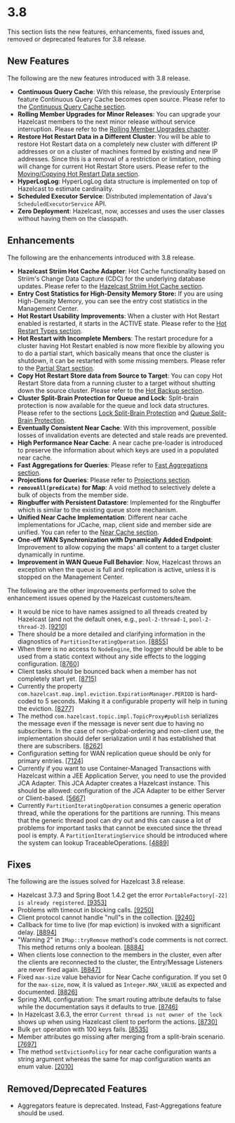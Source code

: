 
# 3.8

This section lists the new features, enhancements, fixed issues and, removed or deprecated features for 3.8 release.

## New Features

The following are the new features introduced with 3.8 release.

- **Continuous Query Cache**: With this release, the previously Enterprise feature Continuous Query Cache becomes open source. Please refer to the <a href="http://docs.hazelcast.org/docs/3.8-EA/manual/html-single/index.html#continuous-query-=cache" target="_blank">Continuous Query Cache section</a>.
- **Rolling Member Upgrades for Minor Releases**: You can upgrade your Hazelcast members to the next minor release without service interruption. Please refer to the <a href="http://docs.hazelcast.org/docs/3.8-EA/manual/html-single/index.html#rolling-member-upgrades" target="_blank">Rolling Member Upgrades chapter</a>.
- **Restore Hot Restart Data in a Different Cluster**: You will be able to restore Hot Restart data on a completely new cluster with different IP addresses or on a cluster of machines formed by existing and new IP addresses. Since this is a removal of a restriction or limitation, nothing will change for current Hot Restart Store users. Please refer to the <a href="http://docs.hazelcast.org/docs/3.8-EA/manual/html-single/index.html#moving-copying-hot-restart-data" target="_blank">Moving/Copying Hot Restart Data section</a>.
- **HyperLogLog**: HyperLogLog data structure is implemented on top of Hazelcast to estimate cardinality.
- **Scheduled Executor Service**: Distributed implementation of Java's `ScheduledExecutorService` API.
- **Zero Deployment**: Hazelcast, now, accesses and uses the user classes without having them on the classpath.



## Enhancements


The following are the enhancements introduced with 3.8 release.

- **Hazelcast Striim Hot Cache Adapter**: Hot Cache functionality based on Striim's Change Data Capture (CDC) for the underlying database updates. Please refer to the <a href="http://docs.hazelcast.org/docs/3.8-EA/manual/html-single/index.html#hazelcast-striim-hot-cache" target="_blank">Hazelcast Striim Hot Cache section</a>.
- **Entry Cost Statistics for High-Density Memory Store:** If you are using High-Density Memory, you can see the entry cost statistics in the Management Center.
- **Hot Restart Usability Improvements**: When a cluster with Hot Restart enabled is restarted, it starts in the ACTIVE state. Please refer to the <a href="http://docs.hazelcast.org/docs/3.8-EA/manual/html-single/index.html#hot-restart-types" target="_blank">Hot Restart Types section</a>.
- **Hot Restart with Incomplete Members**: The restart procedure for a cluster having Hot Restart enabled is now more flexible by allowing you to do a partial start, which basically means that once the cluster is shutdown, it can be restarted with some missing members. Please refer to the <a href="http://docs.hazelcast.org/docs/3.8-EA/manual/html-single/index.html#partial-start" target="_blank">Partial Start section</a>.
- **Copy Hot Restart Store data from Source to Target**: You can copy Hot Restart Store data from a running cluster to a target without shutting down the source cluster. Please refer to the <a href="http://docs.hazelcast.org/docs/3.8-EA/manual/html-single/index.html#hot-backup" target="_blank">Hot Backup section</a>.
- **Cluster Split-Brain Protection for Queue and Lock**: Split-brain protection is now available for the queue and lock data structures. Please refer to the sections <a href="http://docs.hazelcast.org/docs/3.8-EA/manual/html-single/index.html#split-brain-protection-for-lock" target="_blank">Lock Split-Brain Protection</a> and <a href="http://docs.hazelcast.org/docs/3.8-EA/manual/html-single/index.html#split-brain-protection-for-queue" target="_blank">Queue Split-Brain Protection</a>.
- **Eventually Consistent Near Cache**: With this improvement, possible losses of invalidation events are detected and stale reads are prevented.
- **High Performance Near Cache**: A near cache pre-loader is introduced to preserve the information about which keys are used in a populated near cache.
- **Fast Aggregations for Queries**: Please refer to <a href="http://docs.hazelcast.org/docs/3.8-EA/manual/html-single/index.html#fast-aggregations" target="_blank">Fast Aggregations section</a>.
- **Projections for Queries**: Please refer to <a href="http://docs.hazelcast.org/docs/3.8-EA/manual/html-single/index.html#projections" target="_blank">Projections section</a>.
- **`removeAll(predicate)` for Map**: A void method to selectively delete a bulk of objects from the member side.
- **Ringbuffer with Persistent Datastore**: Implemented for the Ringbuffer which is similar to the existing queue store mechanism.
- **Unified Near Cache Implementation**: Different near cache implementations for JCache, map, client side and member side are unified. You can refer to the <a href="http://docs.hazelcast.org/docs/3.8-EA/manual/html-single/index.html#near-cache" target="_blank">Near Cache section</a>.
- **One-off WAN Synchronization with Dynamically Added Endpoint**: Improvement to allow copying the maps' all content to a target cluster dynamically in runtime. 
- **Improvement in WAN Queue Full Behavior**: Now, Hazelcast throws an exception when the queue is full and replication is active, unless it is stopped on the Management Center.

The following are the other improvements performed to solve the enhancement issues opened by the Hazelcast customers/team.

- It would be nice to have names assigned to all threads created by Hazelcast (and not the default ones, e.g., `pool-2-thread-1`, `pool-2-thread-2`). <a href="https://github.com/hazelcast/hazelcast/issues/9210" target="_blank">[9210]</a>
- There should be a more detailed and clarifying information in the diagnostics of `PartitionIteratingOperation`. <a href="https://github.com/hazelcast/hazelcast/issues/8855" target="_blank">[8855]</a>
- When there is no access to `NodeEngine`, the logger should be able to be used from a static context without any side effects to the logging configuration. <a href="https://github.com/hazelcast/hazelcast/issues/8760" target="_blank">[8760]</a>
- Client tasks should be bounced back when a member has not completely start yet. <a href="https://github.com/hazelcast/hazelcast/issues/8715" target="_blank">[8715]</a>
- Currently the property `com.hazelcast.map.impl.eviction.ExpirationManager.PERIOD` is hard-coded to 5 seconds. Making it a configurable property will help in tuning the eviction. <a href="https://github.com/hazelcast/hazelcast/issues/8277" target="_blank">[8277]</a>
- The method `com.hazelcast.topic.impl.TopicProxy#publish` serializes the message even if the message is never sent due to having no subscribers. In the case of non-global-ordering and non-client use, the implementation should defer serialization until it has established that there are subscribers. <a href="https://github.com/hazelcast/hazelcast/issues/8262" target="_blank">[8262]</a>
- Configuration setting for WAN replication queue should be only for primary entries. <a href="https://github.com/hazelcast/hazelcast/issues/7124" target="_blank">[7124]</a>
- Currently if you want to use Container-Managed Transactions with Hazelcast within a JEE Application Server, you need to use the provided JCA Adapter. This JCA Adapter creates a Hazelcast instance. This should be allowed: configuration of the JCA Adapter to be either Server or Client-based. <a href="https://github.com/hazelcast/hazelcast/issues/5667" target="_blank">[5667]</a>
- Currently `PartitionIteratingOperation` consumes a generic operation thread, while the operations for the partitions are running. This means that the generic thread pool can dry out and this can cause a lot of problems for important tasks that cannot be executed since the thread pool is empty. A `PartitionIteratingService` should be introduced where the system can lookup TraceableOperations. <a href="https://github.com/hazelcast/hazelcast/issues/4889" target="_blank">[4889]</a>



## Fixes

The following are the issues solved for Hazelcast 3.8 release.

- Hazelcast 3.7.3 and Spring Boot 1.4.2 get the error `PortableFactory[-22] is already registered`. <a href="https://github.com/hazelcast/hazelcast/issues/9353" target="_blank">[9353]</a>
- Problems with timeout in blocking calls. <a href="https://github.com/hazelcast/hazelcast/issues/9250" target="_blank">[9250]</a>
- Client protocol cannot handle "null"s in the collection. <a href="https://github.com/hazelcast/hazelcast/issues/9240" target="_blank">[9240]</a>
- Callback for time to live (for map eviction) is invoked with a significant delay. <a href="https://github.com/hazelcast/hazelcast/issues/8894" target="_blank">[8894]</a>
- "Warning 2" in `IMap::tryRemove` method's code comments is not correct. This method returns only a boolean. <a href="https://github.com/hazelcast/hazelcast/issues/8884" target="_blank">[8884]</a>
- When clients lose connection to the members in the cluster, even after the clients are reconnected to the cluster, the Entry/Message Listeners are never fired again. <a href="https://github.com/hazelcast/hazelcast/issues/8847" target="_blank">[8847]</a>
- Fixed `max-size` value behavior for Near Cache configuration. If you set 0 for the `max-size`, now, it is valued as `Integer.MAX_VALUE` as expected and documented. <a href="https://github.com/hazelcast/hazelcast/pull/8826" target="_blank">[8826]</a>
- Spring XML configuration: The smart routing attribute defaults to false while the documentation says it defaults to true. <a href="https://github.com/hazelcast/hazelcast/issues/8746" target="_blank">[8746]</a>
- In Hazelcast 3.6.3, the error `Current thread is not owner of the lock` shows up when using Hazelcast client to perform the actions. <a href="https://github.com/hazelcast/hazelcast/issues/8730" target="_blank">[8730]</a>
- Bulk `get` operation with 100 keys fails. <a href="https://github.com/hazelcast/hazelcast/issues/8535" target="_blank">[8535]</a>
- Member attributes go missing after merging from a split-brain scenario. <a href="https://github.com/hazelcast/hazelcast/issues/7697" target="_blank">[7697]</a>
- The method `setEvictionPolicy` for near cache configuration wants a string argument whereas the same for map configuration wants an enum value. <a href="https://github.com/hazelcast/hazelcast/issues/2010" target="_blank">[2010]</a>


## Removed/Deprecated Features

- Aggregators feature is deprecated. Instead, Fast-Aggregations feature should be used.

